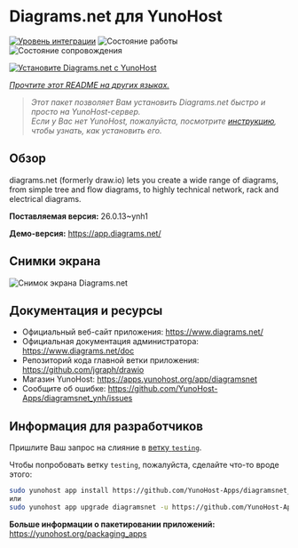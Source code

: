 <!--
Важно: этот README был автоматически сгенерирован <https://github.com/YunoHost/apps/tree/master/tools/readme_generator>
Он НЕ ДОЛЖЕН редактироваться вручную.
-->

# Diagrams.net для YunoHost

[![Уровень интеграции](https://apps.yunohost.org/badge/integration/diagramsnet)](https://ci-apps.yunohost.org/ci/apps/diagramsnet/)
![Состояние работы](https://apps.yunohost.org/badge/state/diagramsnet)
![Состояние сопровождения](https://apps.yunohost.org/badge/maintained/diagramsnet)

[![Установите Diagrams.net с YunoHost](https://install-app.yunohost.org/install-with-yunohost.svg)](https://install-app.yunohost.org/?app=diagramsnet)

*[Прочтите этот README на других языках.](./ALL_README.md)*

> *Этот пакет позволяет Вам установить Diagrams.net быстро и просто на YunoHost-сервер.*  
> *Если у Вас нет YunoHost, пожалуйста, посмотрите [инструкцию](https://yunohost.org/install), чтобы узнать, как установить его.*

## Обзор

diagrams.net (formerly draw.io) lets you create a wide range of diagrams, from simple tree and flow diagrams, to highly technical network, rack and electrical diagrams.


**Поставляемая версия:** 26.0.13~ynh1

**Демо-версия:** <https://app.diagrams.net/>

## Снимки экрана

![Снимок экрана Diagrams.net](./doc/screenshots/screenshot.png)

## Документация и ресурсы

- Официальный веб-сайт приложения: <https://www.diagrams.net/>
- Официальная документация администратора: <https://www.diagrams.net/doc>
- Репозиторий кода главной ветки приложения: <https://github.com/jgraph/drawio>
- Магазин YunoHost: <https://apps.yunohost.org/app/diagramsnet>
- Сообщите об ошибке: <https://github.com/YunoHost-Apps/diagramsnet_ynh/issues>

## Информация для разработчиков

Пришлите Ваш запрос на слияние в [ветку `testing`](https://github.com/YunoHost-Apps/diagramsnet_ynh/tree/testing).

Чтобы попробовать ветку `testing`, пожалуйста, сделайте что-то вроде этого:

```bash
sudo yunohost app install https://github.com/YunoHost-Apps/diagramsnet_ynh/tree/testing --debug
или
sudo yunohost app upgrade diagramsnet -u https://github.com/YunoHost-Apps/diagramsnet_ynh/tree/testing --debug
```

**Больше информации о пакетировании приложений:** <https://yunohost.org/packaging_apps>
